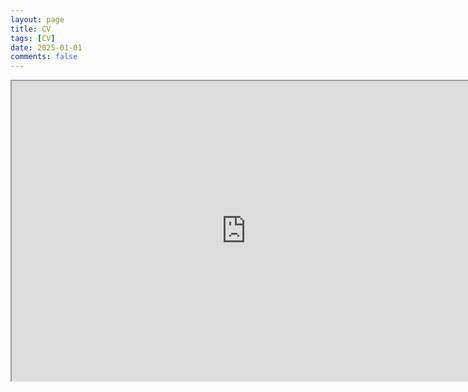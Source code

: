 ```yaml
---
layout: page
title: CV
tags: [CV]
date: 2025-01-01
comments: false
---
```


<iframe src="https://drive.google.com/file/d/143_OWPhxlCLmp7FVLD-JEaYlnrwPA5md/preview" width="750" height="480" allow="autoplay"></iframe>
